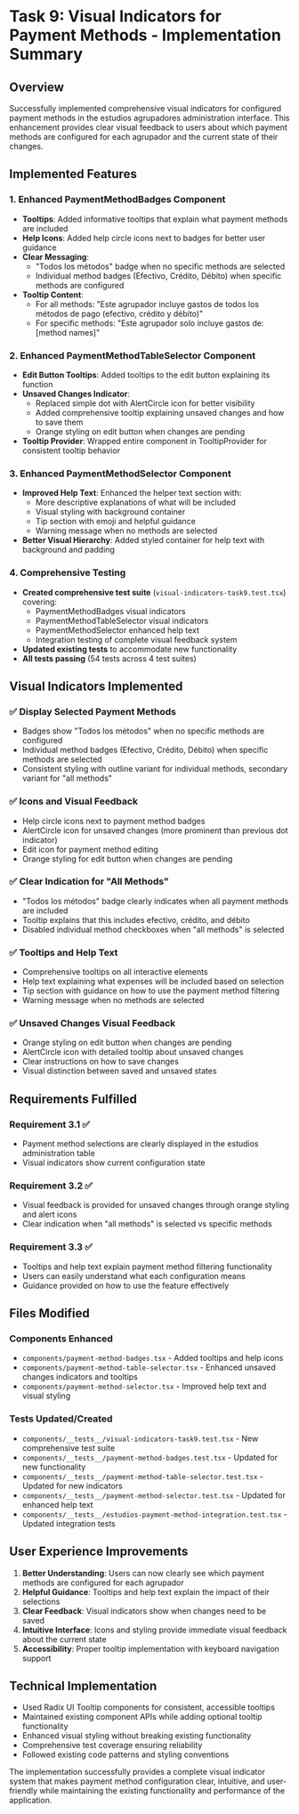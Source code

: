 # Task 9: Visual Indicators for Payment Methods - Implementation Summary

## Overview

Successfully implemented comprehensive visual indicators for configured payment methods in the estudios agrupadores administration interface. This enhancement provides clear visual feedback to users about which payment methods are configured for each agrupador and the current state of their changes.

## Implemented Features

### 1. Enhanced PaymentMethodBadges Component

- **Tooltips**: Added informative tooltips that explain what payment methods are included
- **Help Icons**: Added help circle icons next to badges for better user guidance
- **Clear Messaging**:
  - "Todos los métodos" badge when no specific methods are selected
  - Individual method badges (Efectivo, Crédito, Débito) when specific methods are configured
- **Tooltip Content**:
  - For all methods: "Este agrupador incluye gastos de todos los métodos de pago (efectivo, crédito y débito)"
  - For specific methods: "Este agrupador solo incluye gastos de: [method names]"

### 2. Enhanced PaymentMethodTableSelector Component

- **Edit Button Tooltips**: Added tooltips to the edit button explaining its function
- **Unsaved Changes Indicator**:
  - Replaced simple dot with AlertCircle icon for better visibility
  - Added comprehensive tooltip explaining unsaved changes and how to save them
  - Orange styling on edit button when changes are pending
- **Tooltip Provider**: Wrapped entire component in TooltipProvider for consistent tooltip behavior

### 3. Enhanced PaymentMethodSelector Component

- **Improved Help Text**: Enhanced the helper text section with:
  - More descriptive explanations of what will be included
  - Visual styling with background container
  - Tip section with emoji and helpful guidance
  - Warning message when no methods are selected
- **Better Visual Hierarchy**: Added styled container for help text with background and padding

### 4. Comprehensive Testing

- **Created comprehensive test suite** (`visual-indicators-task9.test.tsx`) covering:
  - PaymentMethodBadges visual indicators
  - PaymentMethodTableSelector visual indicators
  - PaymentMethodSelector enhanced help text
  - Integration testing of complete visual feedback system
- **Updated existing tests** to accommodate new functionality
- **All tests passing** (54 tests across 4 test suites)

## Visual Indicators Implemented

### ✅ Display Selected Payment Methods

- Badges show "Todos los métodos" when no specific methods are configured
- Individual method badges (Efectivo, Crédito, Débito) when specific methods are selected
- Consistent styling with outline variant for individual methods, secondary variant for "all methods"

### ✅ Icons and Visual Feedback

- Help circle icons next to payment method badges
- AlertCircle icon for unsaved changes (more prominent than previous dot indicator)
- Edit icon for payment method editing
- Orange styling for edit button when changes are pending

### ✅ Clear Indication for "All Methods"

- "Todos los métodos" badge clearly indicates when all payment methods are included
- Tooltip explains that this includes efectivo, crédito, and débito
- Disabled individual method checkboxes when "all methods" is selected

### ✅ Tooltips and Help Text

- Comprehensive tooltips on all interactive elements
- Help text explaining what expenses will be included based on selection
- Tip section with guidance on how to use the payment method filtering
- Warning message when no methods are selected

### ✅ Unsaved Changes Visual Feedback

- Orange styling on edit button when changes are pending
- AlertCircle icon with detailed tooltip about unsaved changes
- Clear instructions on how to save changes
- Visual distinction between saved and unsaved states

## Requirements Fulfilled

### Requirement 3.1 ✅

- Payment method selections are clearly displayed in the estudios administration table
- Visual indicators show current configuration state

### Requirement 3.2 ✅

- Visual feedback is provided for unsaved changes through orange styling and alert icons
- Clear indication when "all methods" is selected vs specific methods

### Requirement 3.3 ✅

- Tooltips and help text explain payment method filtering functionality
- Users can easily understand what each configuration means
- Guidance provided on how to use the feature effectively

## Files Modified

### Components Enhanced

- `components/payment-method-badges.tsx` - Added tooltips and help icons
- `components/payment-method-table-selector.tsx` - Enhanced unsaved changes indicators and tooltips
- `components/payment-method-selector.tsx` - Improved help text and visual styling

### Tests Updated/Created

- `components/__tests__/visual-indicators-task9.test.tsx` - New comprehensive test suite
- `components/__tests__/payment-method-badges.test.tsx` - Updated for new functionality
- `components/__tests__/payment-method-table-selector.test.tsx` - Updated for new indicators
- `components/__tests__/payment-method-selector.test.tsx` - Updated for enhanced help text
- `components/__tests__/estudios-payment-method-integration.test.tsx` - Updated integration tests

## User Experience Improvements

1. **Better Understanding**: Users can now clearly see which payment methods are configured for each agrupador
2. **Helpful Guidance**: Tooltips and help text explain the impact of their selections
3. **Clear Feedback**: Visual indicators show when changes need to be saved
4. **Intuitive Interface**: Icons and styling provide immediate visual feedback about the current state
5. **Accessibility**: Proper tooltip implementation with keyboard navigation support

## Technical Implementation

- Used Radix UI Tooltip components for consistent, accessible tooltips
- Maintained existing component APIs while adding optional tooltip functionality
- Enhanced visual styling without breaking existing functionality
- Comprehensive test coverage ensuring reliability
- Followed existing code patterns and styling conventions

The implementation successfully provides a complete visual indicator system that makes payment method configuration clear, intuitive, and user-friendly while maintaining the existing functionality and performance of the application.
